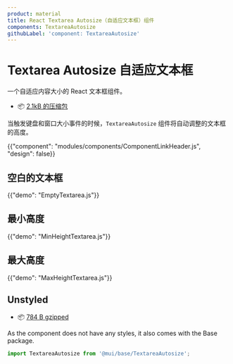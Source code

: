 ```yaml
---
product: material
title: React Textarea Autosize（自适应文本框）组件
components: TextareaAutosize
githubLabel: 'component: TextareaAutosize'
---
```


# Textarea Autosize 自适应文本框

<p class="description">一个自适应内容大小的 React 文本框组件。</p>

- 📦 [2.1kB 的压缩包](/size-snapshot)

当触发键盘和窗口大小事件的时候，`TextareaAutosize` 组件将自动调整的文本框的高度。

{{"component": "modules/components/ComponentLinkHeader.js", "design": false}}

## 空白的文本框

{{"demo": "EmptyTextarea.js"}}

## 最小高度

{{"demo": "MinHeightTextarea.js"}}

## 最大高度

{{"demo": "MaxHeightTextarea.js"}}

## Unstyled

- 📦 [784 B gzipped](https://bundlephobia.com/package/@mui/base@latest)

As the component does not have any styles, it also comes with the Base package.

```js
import TextareaAutosize from '@mui/base/TextareaAutosize';
```

